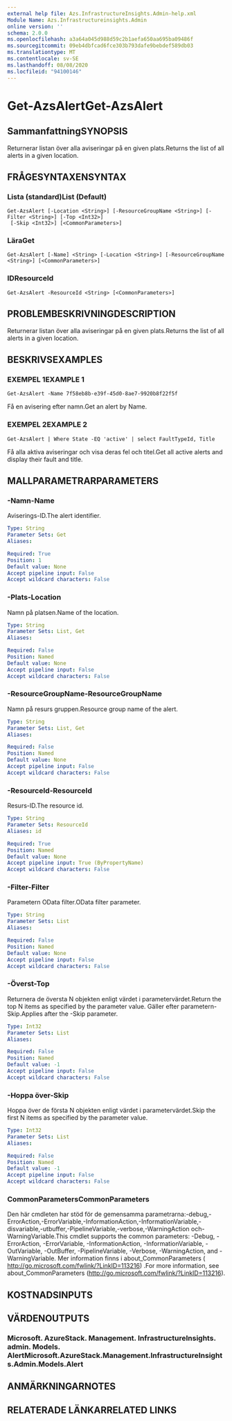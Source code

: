 ```yaml
---
external help file: Azs.InfrastructureInsights.Admin-help.xml
Module Name: Azs.Infrastructureinsights.Admin
online version: ''
schema: 2.0.0
ms.openlocfilehash: a3a64a045d988d59c2b1aefa650aa695ba09486f
ms.sourcegitcommit: 09eb4dbfcad6fce303b793dafe9bebdef589db03
ms.translationtype: MT
ms.contentlocale: sv-SE
ms.lasthandoff: 08/08/2020
ms.locfileid: "94100146"
---
```

# <span data-ttu-id="405c8-101">Get-AzsAlert</span><span class="sxs-lookup"><span data-stu-id="405c8-101">Get-AzsAlert</span></span>

## <span data-ttu-id="405c8-102">Sammanfattning</span><span class="sxs-lookup"><span data-stu-id="405c8-102">SYNOPSIS</span></span>
<span data-ttu-id="405c8-103">Returnerar listan över alla aviseringar på en given plats.</span><span class="sxs-lookup"><span data-stu-id="405c8-103">Returns the list of all alerts in a given location.</span></span>

## <span data-ttu-id="405c8-104">FRÅGESYNTAXEN</span><span class="sxs-lookup"><span data-stu-id="405c8-104">SYNTAX</span></span>

### <span data-ttu-id="405c8-105">Lista (standard)</span><span class="sxs-lookup"><span data-stu-id="405c8-105">List (Default)</span></span>
```
Get-AzsAlert [-Location <String>] [-ResourceGroupName <String>] [-Filter <String>] [-Top <Int32>]
 [-Skip <Int32>] [<CommonParameters>]
```

### <span data-ttu-id="405c8-106">Lära</span><span class="sxs-lookup"><span data-stu-id="405c8-106">Get</span></span>
```
Get-AzsAlert [-Name] <String> [-Location <String>] [-ResourceGroupName <String>] [<CommonParameters>]
```

### <span data-ttu-id="405c8-107">ID</span><span class="sxs-lookup"><span data-stu-id="405c8-107">ResourceId</span></span>
```
Get-AzsAlert -ResourceId <String> [<CommonParameters>]
```

## <span data-ttu-id="405c8-108">PROBLEMBESKRIVNING</span><span class="sxs-lookup"><span data-stu-id="405c8-108">DESCRIPTION</span></span>
<span data-ttu-id="405c8-109">Returnerar listan över alla aviseringar på en given plats.</span><span class="sxs-lookup"><span data-stu-id="405c8-109">Returns the list of all alerts in a given location.</span></span>

## <span data-ttu-id="405c8-110">BESKRIVS</span><span class="sxs-lookup"><span data-stu-id="405c8-110">EXAMPLES</span></span>

### <span data-ttu-id="405c8-111">EXEMPEL 1</span><span class="sxs-lookup"><span data-stu-id="405c8-111">EXAMPLE 1</span></span>
```
Get-AzsAlert -Name 7f58eb8b-e39f-45d0-8ae7-9920b8f22f5f
```

<span data-ttu-id="405c8-112">Få en avisering efter namn.</span><span class="sxs-lookup"><span data-stu-id="405c8-112">Get an alert by Name.</span></span>

### <span data-ttu-id="405c8-113">EXEMPEL 2</span><span class="sxs-lookup"><span data-stu-id="405c8-113">EXAMPLE 2</span></span>
```
Get-AzsAlert | Where State -EQ 'active' | select FaultTypeId, Title
```

<span data-ttu-id="405c8-114">Få alla aktiva aviseringar och visa deras fel och titel.</span><span class="sxs-lookup"><span data-stu-id="405c8-114">Get all active alerts and display their fault and title.</span></span>

## <span data-ttu-id="405c8-115">MALLPARAMETRAR</span><span class="sxs-lookup"><span data-stu-id="405c8-115">PARAMETERS</span></span>

### <span data-ttu-id="405c8-116">-Namn</span><span class="sxs-lookup"><span data-stu-id="405c8-116">-Name</span></span>
<span data-ttu-id="405c8-117">Aviserings-ID.</span><span class="sxs-lookup"><span data-stu-id="405c8-117">The alert identifier.</span></span>

```yaml
Type: String
Parameter Sets: Get
Aliases:

Required: True
Position: 1
Default value: None
Accept pipeline input: False
Accept wildcard characters: False
```

### <span data-ttu-id="405c8-118">-Plats</span><span class="sxs-lookup"><span data-stu-id="405c8-118">-Location</span></span>
<span data-ttu-id="405c8-119">Namn på platsen.</span><span class="sxs-lookup"><span data-stu-id="405c8-119">Name of the location.</span></span>

```yaml
Type: String
Parameter Sets: List, Get
Aliases:

Required: False
Position: Named
Default value: None
Accept pipeline input: False
Accept wildcard characters: False
```

### <span data-ttu-id="405c8-120">-ResourceGroupName</span><span class="sxs-lookup"><span data-stu-id="405c8-120">-ResourceGroupName</span></span>
<span data-ttu-id="405c8-121">Namn på resurs gruppen.</span><span class="sxs-lookup"><span data-stu-id="405c8-121">Resource group name of the alert.</span></span>

```yaml
Type: String
Parameter Sets: List, Get
Aliases:

Required: False
Position: Named
Default value: None
Accept pipeline input: False
Accept wildcard characters: False
```

### <span data-ttu-id="405c8-122">-ResourceId</span><span class="sxs-lookup"><span data-stu-id="405c8-122">-ResourceId</span></span>
<span data-ttu-id="405c8-123">Resurs-ID.</span><span class="sxs-lookup"><span data-stu-id="405c8-123">The resource id.</span></span>

```yaml
Type: String
Parameter Sets: ResourceId
Aliases: id

Required: True
Position: Named
Default value: None
Accept pipeline input: True (ByPropertyName)
Accept wildcard characters: False
```

### <span data-ttu-id="405c8-124">-Filter</span><span class="sxs-lookup"><span data-stu-id="405c8-124">-Filter</span></span>
<span data-ttu-id="405c8-125">Parametern OData filter.</span><span class="sxs-lookup"><span data-stu-id="405c8-125">OData filter parameter.</span></span>

```yaml
Type: String
Parameter Sets: List
Aliases:

Required: False
Position: Named
Default value: None
Accept pipeline input: False
Accept wildcard characters: False
```

### <span data-ttu-id="405c8-126">-Överst</span><span class="sxs-lookup"><span data-stu-id="405c8-126">-Top</span></span>
<span data-ttu-id="405c8-127">Returnera de översta N objekten enligt värdet i parametervärdet.</span><span class="sxs-lookup"><span data-stu-id="405c8-127">Return the top N items as specified by the parameter value.</span></span>
<span data-ttu-id="405c8-128">Gäller efter parametern-Skip.</span><span class="sxs-lookup"><span data-stu-id="405c8-128">Applies after the -Skip parameter.</span></span>

```yaml
Type: Int32
Parameter Sets: List
Aliases:

Required: False
Position: Named
Default value: -1
Accept pipeline input: False
Accept wildcard characters: False
```

### <span data-ttu-id="405c8-129">-Hoppa över</span><span class="sxs-lookup"><span data-stu-id="405c8-129">-Skip</span></span>
<span data-ttu-id="405c8-130">Hoppa över de första N objekten enligt värdet i parametervärdet.</span><span class="sxs-lookup"><span data-stu-id="405c8-130">Skip the first N items as specified by the parameter value.</span></span>

```yaml
Type: Int32
Parameter Sets: List
Aliases:

Required: False
Position: Named
Default value: -1
Accept pipeline input: False
Accept wildcard characters: False
```

### <span data-ttu-id="405c8-131">CommonParameters</span><span class="sxs-lookup"><span data-stu-id="405c8-131">CommonParameters</span></span>
<span data-ttu-id="405c8-132">Den här cmdleten har stöd för de gemensamma parametrarna:-debug,-ErrorAction,-ErrorVariable,-InformationAction,-InformationVariable,-disvariable,-utbuffer,-PipelineVariable,-verbose,-WarningAction och-WarningVariable.</span><span class="sxs-lookup"><span data-stu-id="405c8-132">This cmdlet supports the common parameters: -Debug, -ErrorAction, -ErrorVariable, -InformationAction, -InformationVariable, -OutVariable, -OutBuffer, -PipelineVariable, -Verbose, -WarningAction, and -WarningVariable.</span></span> <span data-ttu-id="405c8-133">Mer information finns i about_CommonParameters ( http://go.microsoft.com/fwlink/?LinkID=113216) .</span><span class="sxs-lookup"><span data-stu-id="405c8-133">For more information, see about_CommonParameters (http://go.microsoft.com/fwlink/?LinkID=113216).</span></span>

## <span data-ttu-id="405c8-134">KOSTNADS</span><span class="sxs-lookup"><span data-stu-id="405c8-134">INPUTS</span></span>

## <span data-ttu-id="405c8-135">VÄRDEN</span><span class="sxs-lookup"><span data-stu-id="405c8-135">OUTPUTS</span></span>

### <span data-ttu-id="405c8-136">Microsoft. AzureStack. Management. InfrastructureInsights. admin. Models. Alert</span><span class="sxs-lookup"><span data-stu-id="405c8-136">Microsoft.AzureStack.Management.InfrastructureInsights.Admin.Models.Alert</span></span>

## <span data-ttu-id="405c8-137">ANMÄRKNINGAR</span><span class="sxs-lookup"><span data-stu-id="405c8-137">NOTES</span></span>

## <span data-ttu-id="405c8-138">RELATERADE LÄNKAR</span><span class="sxs-lookup"><span data-stu-id="405c8-138">RELATED LINKS</span></span>
